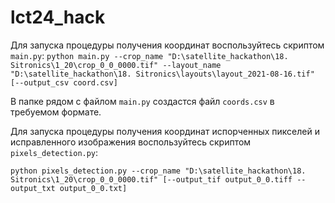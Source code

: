 # lct24_hack

Для запуска процедуры получения координат воспользуйтесь скриптом `main.py`:
`python main.py --crop_name "D:\satellite_hackathon\18. Sitronics\1_20\crop_0_0_0000.tif" --layout_name "D:\satellite_hackathon\18. Sitronics\layouts\layout_2021-08-16.tif" [--output_csv coord.csv]`

В папке рядом с файлом `main.py` создастся файл `coords.csv` в требуемом формате.

Для запуска процедуры получения координат испорченных пикселей и исправленного изображения воспользуйтесь скриптом `pixels_detection.py`:

`python pixels_detection.py --crop_name "D:\satellite_hackathon\18. Sitronics\1_20\crop_0_0_0000.tif" [--output_tif output_0_0.tiff --output_txt output_0_0.txt]`

